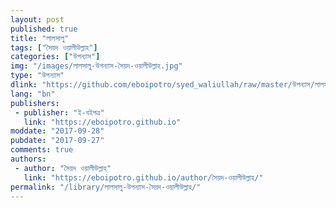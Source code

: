 ```yaml
---
layout: post
published: true
title: "লালসালু"
tags: ["সৈয়দ ওয়ালীউল্লাহ"]
categories: ["উপন্যাস"]
img: "/images/লালসালু-উপন্যাস-সৈয়দ-ওয়ালীউল্লাহ.jpg"
type: "উপন্যাস"
dlink: "https://github.com/eboipotro/syed_waliullah/raw/master/উপন্যাস/লালসালু.epub"
lang: "bn"
publishers: 
 - publisher: "ই-বইপত্র"
   link: "https://eboipotro.github.io"
moddate: "2017-09-28"
pubdate: "2017-09-27"
comments: true
authors: 
 - author: "সৈয়দ ওয়ালীউল্লাহ"
   link: "https://eboipotro.github.io/author/সৈয়দ-ওয়ালীউল্লাহ/"
permalink: "/library/লালসালু-উপন্যাস-সৈয়দ-ওয়ালীউল্লাহ/"
---
```

